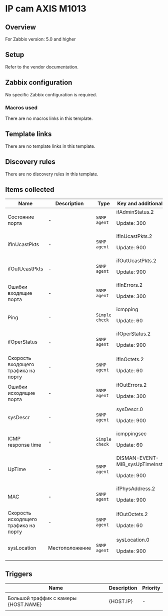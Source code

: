 # IP cam AXIS M1013

## Overview

For Zabbix version: 5.0 and higher

## Setup

Refer to the vendor documentation.

## Zabbix configuration

No specific Zabbix configuration is required.

### Macros used

There are no macros links in this template.

## Template links

There are no template links in this template.

## Discovery rules

There are no discovery rules in this template.

## Items collected

|Name|Description|Type|Key and additional info|
|----|-----------|----|----|
|Cостояние порта|<p>-</p>|`SNMP agent`|ifAdminStatus.2<p>Update: 300</p>|
|ifInUcastPkts|<p>-</p>|`SNMP agent`|ifInUcastPkts.2<p>Update: 900</p>|
|ifOutUcastPkts|<p>-</p>|`SNMP agent`|ifOutUcastPkts.2<p>Update: 900</p>|
|Ошибки входящие порта|<p>-</p>|`SNMP agent`|ifInErrors.2<p>Update: 300</p>|
|Ping|<p>-</p>|`Simple check`|icmpping<p>Update: 60</p>|
|ifOperStatus|<p>-</p>|`SNMP agent`|ifOperStatus.2<p>Update: 900</p>|
|Скорость входящего трафика на порту|<p>-</p>|`SNMP agent`|ifInOctets.2<p>Update: 60</p>|
|Ошибки исходящие порта|<p>-</p>|`SNMP agent`|ifOutErrors.2<p>Update: 300</p>|
|sysDescr|<p>-</p>|`SNMP agent`|sysDescr.0<p>Update: 900</p>|
|ICMP response time|<p>-</p>|`Simple check`|icmppingsec<p>Update: 60</p>|
|UpTime|<p>-</p>|`SNMP agent`|DISMAN-EVENT-MIB_sysUpTimeInstance<p>Update: 900</p>|
|MAC|<p>-</p>|`SNMP agent`|ifPhysAddress.2<p>Update: 900</p>|
|Скорость исходящего трафика на порту|<p>-</p>|`SNMP agent`|ifOutOctets.2<p>Update: 60</p>|
|sysLocation|<p>Местоположение</p>|`SNMP agent`|sysLocation.0<p>Update: 900</p>|
## Triggers

|Name|Description|Priority|
|----|-----------|----|
|Большой траффик с камеры {HOST.NAME} | {HOST.IP}|<p>-</p>|warning|
